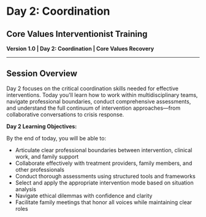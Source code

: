 # Day 2: Coordination

## Core Values Interventionist Training

**Version 1.0 | Day 2: Coordination | Core Values Recovery**

---

## Session Overview

Day 2 focuses on the critical coordination skills needed for effective interventions. Today you'll learn how to work within multidisciplinary teams, navigate professional boundaries, conduct comprehensive assessments, and understand the full continuum of intervention approaches—from collaborative conversations to crisis response.

**Day 2 Learning Objectives:**

By the end of today, you will be able to:
- Articulate clear professional boundaries between intervention, clinical work, and family support
- Collaborate effectively with treatment providers, family members, and other professionals
- Conduct thorough assessments using structured tools and frameworks
- Select and apply the appropriate intervention mode based on situation analysis
- Navigate ethical dilemmas with confidence and clarity
- Facilitate family meetings that honor all voices while maintaining clear roles

